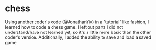 # chess

Using another coder's code (@JonathanYiv) in a "tutorial" like fashion, I learned how to code a chess game. I left out parts I did not understand/have not learned yet, so it's a little more basic than the other coder's version. Additionally, I added the ability to save and load a saved game. 
